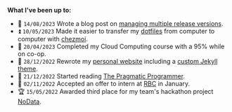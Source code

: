 **What I've been up to:**

- 📗 `14/08/2023` Wrote a blog post on [managing multiple release versions](https://ryansheppard.tech/2023/08/02/a-case-study-on-managing-multiple-release-versions.html).
- :arrow_double_up: `10/05/2023` Made it easier to transfer my [dotfiles](https://www.github.com/ryanshepps/dotfiles) from computer to computer with [chezmoi](https://github.com/twpayne/chezmoi).
- :school: `20/04/2023` Completed my Cloud Computing course with a 95% while on co-op.
- :tada: `28/12/2022` Rewrote my [personal website](https://ryansheppard.tech) including a [custom Jekyll theme](https://github.com/ryanshepps/jekyll-theme-minimal-ryan).
- :book: `21/12/2022` Started reading [The Pragmatic Programmer](https://www.amazon.ca/Pragmatic-Programmer-journey-mastery-Anniversary/dp/0135957052/ref=sr_1_1?crid=3HMU3B0O33DYZ&keywords=the+pragmatic+programmer&qid=1672774654&sprefix=the+pragmatic+programmer%2Caps%2C112&sr=8-1).
- :bank: `02/11/2022` Accepted an offer to intern at [RBC](https://www.rbc.com/our-company/index.html) in January.
- :trophy: `15/05/2022` Awarded third place for my team's hackathon project [NoData](https://github.com/ryanshepps/NoData).
